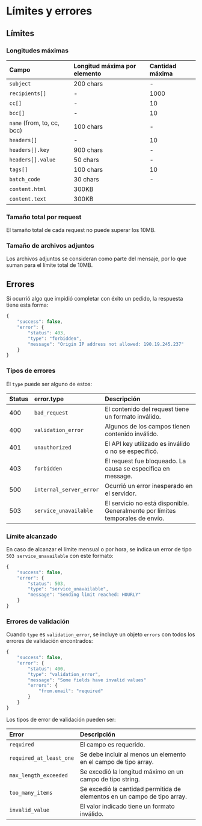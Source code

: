# Límites y errores

## Límites

### Longitudes máximas

| Campo | Longitud máxima por elemento | Cantidad máxima |
| :--- | :--- | :--- |
| `subject` | 200 chars | - |
| `recipients[]` | - | 1000 |
| `cc[]` | - | 10 |
| `bcc[]` | - | 10 |
| `name` \(from, to, cc, bcc\) | 100 chars | - |
| `headers[]` | - | 10 |
| `headers[].key` | 900 chars | - |
| `headers[].value` | 50 chars | - |
| `tags[]` | 100 chars | 10 |
| `batch_code` | 30 chars | - |
| `content.html` | 300KB |  |
| `content.text` | 300KB |  |

### Tamaño total por request

El tamaño total de cada request no puede superar los 10MB.

### Tamaño de archivos adjuntos

Los archivos adjuntos se consideran como parte del mensaje, por lo que suman para el límite total de 10MB.

## Errores

Si ocurrió algo que impidió completar con éxito un pedido, la respuesta tiene esta forma: 

```javascript
{
    "success": false,
    "error": {
        "status": 403,
        "type": "forbidden",
        "message": "Origin IP address not allowed: 190.19.245.237"
    }
}
```

### Tipos de errores

El `type` puede ser alguno de estos:

| Status | error.type | Descripción |
| :--- | :--- | :--- |
| 400 | `bad_request` | El contenido del request tiene un formato inválido. |
| 400 | `validation_error` | Algunos de los campos tienen contenido inválido. |
| 401 | `unauthorized` | El API key utilizado es inválido o no se especificó. |
| 403 | `forbidden` | El request fue bloqueado. La causa se especifica en message. |
| 500 | `internal_server_error` | Ocurrió un error inesperado en el servidor. |
| 503 | `service_unavailable` | El servicio no está disponible. Generalmente por límites temporales de envío. |

### Límite alcanzado

En caso de alcanzar el límite mensual o por hora, se indica un error de tipo `503 service_unavailable` con este formato:

```javascript
{
    "success": false,
    "error": {
        "status": 503,
        "type": "service_unavailable",
        "message": "Sending limit reached: HOURLY"
    }
}
```

### Errores de validación

Cuando `type` es `validation_error`, se incluye un objeto `errors` con todos los errores de validación encontrados:

```javascript
{
    "success": false,
    "error": {
        "status": 400,
        "type": "validation_error",
        "message": "Some fields have invalid values"
        "errors": {
            "from.email": "required"
        }
    }
}
```

Los tipos de error de validación pueden ser:

| Error | Descripción |
| :--- | :--- |
| `required` | El campo es requerido. |
| `required_at_least_one` | Se debe incluir al menos un elemento en el campo de tipo array. |
| `max_length_exceeded` | Se excedió la longitud máximo en un campo de tipo string. |
| `too_many_items` | Se excedió la cantidad permitida de elementos en un campo de tipo array. |
| `invalid_value` | El valor indicado tiene un formato inválido. |



